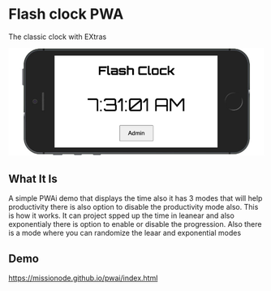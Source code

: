 # Flash clock PWA
The classic clock with EXtras

![Flash clock Screenshot](./screenshot.jpg "Flash clock Screenshot")

## What It Is

A simple PWAi demo that displays the time  also it has 3 modes that will help productivity there is also option to disable the productivity mode also. This is how it works. It can project spped up the time in leanear and also exponentialy there is option to enable or disable the progression. Also there is a mode where you can randomize the leaar and exponential modes 



## Demo

https://missionode.github.io/pwai/index.html
